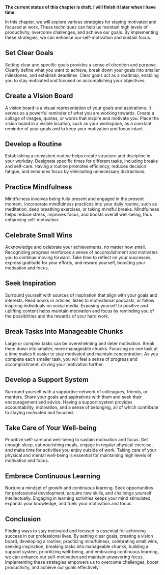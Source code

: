 **The current status of this chapter is draft. I will finish it later when I have time**

In this chapter, we will explore various strategies for staying motivated and focused at work. These techniques can help us maintain high levels of productivity, overcome challenges, and achieve our goals. By implementing these strategies, we can enhance our self-motivation and sustain focus.

Set Clear Goals
---------------

Setting clear and specific goals provides a sense of direction and purpose. Clearly define what you want to achieve, break down your goals into smaller milestones, and establish deadlines. Clear goals act as a roadmap, enabling you to stay motivated and focused on accomplishing your objectives.

Create a Vision Board
---------------------

A vision board is a visual representation of your goals and aspirations. It serves as a powerful reminder of what you are working towards. Create a collage of images, quotes, or words that inspire and motivate you. Place the vision board in a visible location, such as your workspace, as a constant reminder of your goals and to keep your motivation and focus intact.

Develop a Routine
-----------------

Establishing a consistent routine helps create structure and discipline in your workday. Designate specific times for different tasks, including breaks and self-care. Having a routine promotes efficiency, reduces decision fatigue, and enhances focus by eliminating unnecessary distractions.

Practice Mindfulness
--------------------

Mindfulness involves being fully present and engaged in the present moment. Incorporate mindfulness practices into your daily routine, such as meditation, deep breathing exercises, or taking mindful breaks. Mindfulness helps reduce stress, improves focus, and boosts overall well-being, thus enhancing self-motivation.

Celebrate Small Wins
--------------------

Acknowledge and celebrate your achievements, no matter how small. Recognizing progress reinforces a sense of accomplishment and motivates you to continue moving forward. Take time to reflect on your successes, express gratitude for your efforts, and reward yourself, boosting your motivation and focus.

Seek Inspiration
----------------

Surround yourself with sources of inspiration that align with your goals and interests. Read books or articles, listen to motivational podcasts, or follow inspiring individuals on social media. Exposing yourself to positive and uplifting content helps maintain motivation and focus by reminding you of the possibilities and the rewards of your hard work.

Break Tasks Into Manageable Chunks
----------------------------------

Large or complex tasks can be overwhelming and deter motivation. Break them down into smaller, more manageable chunks. Focusing on one task at a time makes it easier to stay motivated and maintain concentration. As you complete each smaller task, you will feel a sense of progress and accomplishment, driving your motivation further.

Develop a Support System
------------------------

Surround yourself with a supportive network of colleagues, friends, or mentors. Share your goals and aspirations with them and seek their encouragement and advice. Having a support system provides accountability, motivation, and a sense of belonging, all of which contribute to staying motivated and focused.

Take Care of Your Well-being
----------------------------

Prioritize self-care and well-being to sustain motivation and focus. Get enough sleep, eat nourishing meals, engage in regular physical exercise, and make time for activities you enjoy outside of work. Taking care of your physical and mental well-being is essential for maintaining high levels of motivation and focus.

Embrace Continuous Learning
---------------------------

Nurture a mindset of growth and continuous learning. Seek opportunities for professional development, acquire new skills, and challenge yourself intellectually. Engaging in learning activities keeps your mind stimulated, expands your knowledge, and fuels your motivation and focus.

Conclusion
----------

Finding ways to stay motivated and focused is essential for achieving success in our professional lives. By setting clear goals, creating a vision board, developing a routine, practicing mindfulness, celebrating small wins, seeking inspiration, breaking tasks into manageable chunks, building a support system, prioritizing well-being, and embracing continuous learning, we can enhance our self-motivation and maintain unwavering focus. Implementing these strategies empowers us to overcome challenges, boost productivity, and achieve our goals effectively.
